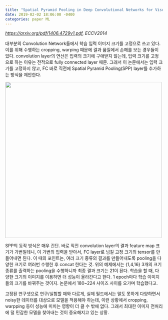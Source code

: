 ```yaml
---
title: "Spatial Pyramid Pooling in Deep Convolutional Networks for Visual Recognition"
date: 2019-02-02 18:06:00 -0400
categories: paper ML
---
```


*https://arxiv.org/pdf/1406.4729v1.pdf, ECCV2014*

대부분의 Convolution Network들에서 학습 입력 이미지 크기를 고정으로 쓰고 있다. 이를 위해 수행하는 cropping, warping 때문에 결과 품질에서 손해를 보는 경우들이 있다. convolution layer의 연산은 입력의 크기에 구애받지 않는데, 입력 크기를 고정으로 하는 이유는 전적으로 fully connected layer 때문. 그래서 이 논문에서는 입력 크기를 고정하지 않고, FC 바로 직전에 Spatial Pyramid Pooling(SPP) layer를 추가하는 방식을 제안한다. 

<img src="http://postfiles7.naver.net/MjAxODA4MDlfMjU1/MDAxNTMzNzk1NDQ2OTc1.iDvPkSD3tM2wO-jZIaao4L6rzO8Wt0KAno7Tkcpkd50g.er-qdWAPzJETEDesXCEWZjn3iosxBSDPWpJSRZ1e3Rwg.PNG.pizpaz3/%EC%8A%A4%ED%81%AC%EB%A6%B0%EC%83%B7_2018-08-09_%EC%98%A4%ED%9B%84_3.10.01.png?type=w773" width="500"/>

SPP의 동작 방식은 매우 간단. 바로 직전 convolution layer의 결과 feature map 크기가 가변일테니, 이 가변의 입력을 받아서, FC layer로 넘길 고정 크기의 tensor를 만들어내면 된다. 이 때의 포인트는, 여러 크기 종류의 결과를 만들어내도록 pooling을 다양한 크기로 여러번 수행한 후 concat 한다는 것. 위의 예제에서는 {1,4,16} 3개의 크기 종류를 출력하는 pooling을 수행하니까 최종 결과 크기는 21이 된다. 
학습을 할 때, 다양한 크기의 이미지를 이용하면 더 성능이 올라간다고 한다. 1 epoch마다 학습 이미지들의 크기를 바꿔주는 것이지. 논문에서 180~224 사이즈 사이를 오가며 학습했다고.

고정된 연구셋으로 연구/실험할 때와 다르게, 실제 필드에서는 말도 못하게 다양하면서 noisy한 데이터를 대상으로 모델을 적용해야 하는데, 이런 상황에서 cropping, warpping 등이 성능에 미치는 영향이 더 클 수 밖에 없다. 그래서 최대한 이미지 전처리에 덜 민감한 모델을 찾아내는 것이 중요해지고 있는 상황.
